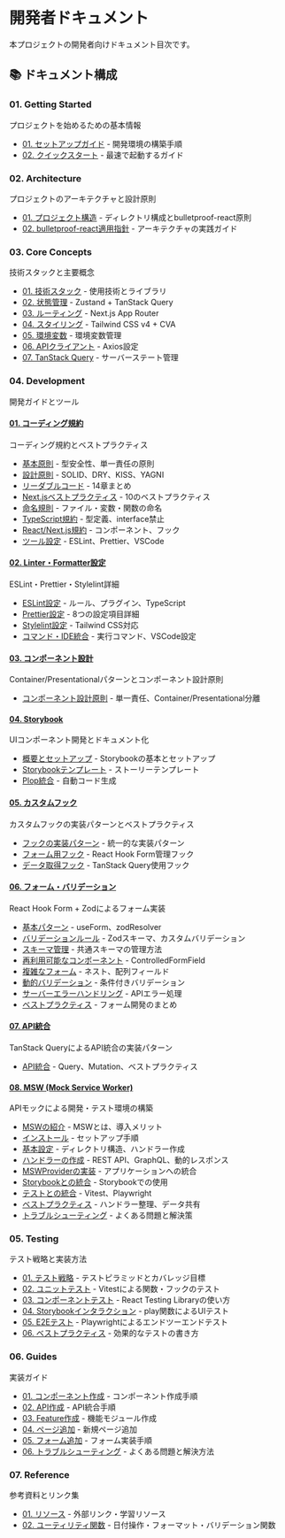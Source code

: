 # 開発者ドキュメント

本プロジェクトの開発者向けドキュメント目次です。

## 📚 ドキュメント構成

### 01. Getting Started

プロジェクトを始めるための基本情報

- [01. セットアップガイド](./01-getting-started/01-setup.md) - 開発環境の構築手順
- [02. クイックスタート](./01-getting-started/02-quick-start.md) - 最速で起動するガイド

### 02. Architecture

プロジェクトのアーキテクチャと設計原則

- [01. プロジェクト構造](./02-architecture/01-project-structure.md) - ディレクトリ構成とbulletproof-react原則
- [02. bulletproof-react適用指針](./02-architecture/02-bulletproof-react.md) - アーキテクチャの実践ガイド

### 03. Core Concepts

技術スタックと主要概念

- [01. 技術スタック](./03-core-concepts/01-tech-stack.md) - 使用技術とライブラリ
- [02. 状態管理](./03-core-concepts/02-state-management.md) - Zustand + TanStack Query
- [03. ルーティング](./03-core-concepts/03-routing.md) - Next.js App Router
- [04. スタイリング](./03-core-concepts/04-styling.md) - Tailwind CSS v4 + CVA
- [05. 環境変数](./03-core-concepts/05-environment-variables.md) - 環境変数管理
- [06. APIクライアント](./03-core-concepts/06-api-client.md) - Axios設定
- [07. TanStack Query](./03-core-concepts/07-tanstack-query.md) - サーバーステート管理

### 04. Development

開発ガイドとツール

#### [01. コーディング規約](./04-development/01-coding-standards/)

コーディング規約とベストプラクティス

- [基本原則](./04-development/01-coding-standards/01-basic-principles.md) - 型安全性、単一責任の原則
- [設計原則](./04-development/01-coding-standards/02-design-principles.md) - SOLID、DRY、KISS、YAGNI
- [リーダブルコード](./04-development/01-coding-standards/03-readable-code.md) - 14章まとめ
- [Next.jsベストプラクティス](./04-development/01-coding-standards/04-nextjs-best-practices.md) - 10のベストプラクティス
- [命名規則](./04-development/01-coding-standards/05-naming-conventions.md) - ファイル・変数・関数の命名
- [TypeScript規約](./04-development/01-coding-standards/06-typescript-rules.md) - 型定義、interface禁止
- [React/Next.js規約](./04-development/01-coding-standards/07-react-nextjs-rules.md) - コンポーネント、フック
- [ツール設定](./04-development/01-coding-standards/08-tools-setup.md) - ESLint、Prettier、VSCode

#### [02. Linter・Formatter設定](./04-development/02-linter-formatter/)

ESLint・Prettier・Stylelint詳細

- [ESLint設定](./04-development/02-linter-formatter/01-eslint.md) - ルール、プラグイン、TypeScript
- [Prettier設定](./04-development/02-linter-formatter/02-prettier.md) - 8つの設定項目詳細
- [Stylelint設定](./04-development/02-linter-formatter/03-stylelint.md) - Tailwind CSS対応
- [コマンド・IDE統合](./04-development/02-linter-formatter/04-commands-ide.md) - 実行コマンド、VSCode設定

#### [03. コンポーネント設計](./04-development/03-component-design/)

Container/Presentationalパターンとコンポーネント設計原則

- [コンポーネント設計原則](./04-development/03-component-design/index.md) - 単一責任、Container/Presentational分離

#### [04. Storybook](./04-development/04-storybook/)

UIコンポーネント開発とドキュメント化

- [概要とセットアップ](./04-development/04-storybook/01-overview.md) - Storybookの基本とセットアップ
- [Storybookテンプレート](./04-development/04-storybook/04-templates.md) - ストーリーテンプレート
- [Plop統合](./04-development/04-storybook/05-plop-integration.md) - 自動コード生成

#### [05. カスタムフック](./04-development/05-custom-hooks/)

カスタムフックの実装パターンとベストプラクティス

- [フックの実装パターン](./04-development/05-custom-hooks/01-hook-patterns.md) - 統一的な実装パターン
- [フォーム用フック](./04-development/05-custom-hooks/02-form-hooks.md) - React Hook Form管理フック
- [データ取得フック](./04-development/05-custom-hooks/03-data-hooks.md) - TanStack Query使用フック

#### [06. フォーム・バリデーション](./04-development/06-forms-validation/)

React Hook Form + Zodによるフォーム実装

- [基本パターン](./04-development/06-forms-validation/01-basic-patterns.md) - useForm、zodResolver
- [バリデーションルール](./04-development/06-forms-validation/02-validation-rules.md) - Zodスキーマ、カスタムバリデーション
- [スキーマ管理](./04-development/06-forms-validation/03-schema-management.md) - 共通スキーマの管理方法
- [再利用可能なコンポーネント](./04-development/06-forms-validation/04-reusable-components.md) - ControlledFormField
- [複雑なフォーム](./04-development/06-forms-validation/05-complex-forms.md) - ネスト、配列フィールド
- [動的バリデーション](./04-development/06-forms-validation/06-dynamic-validation.md) - 条件付きバリデーション
- [サーバーエラーハンドリング](./04-development/06-forms-validation/07-server-errors.md) - APIエラー処理
- [ベストプラクティス](./04-development/06-forms-validation/08-best-practices.md) - フォーム開発のまとめ

#### [07. API統合](./04-development/07-api-integration/)

TanStack QueryによるAPI統合の実装パターン

- [API統合](./04-development/07-api-integration/index.md) - Query、Mutation、ベストプラクティス

#### [08. MSW (Mock Service Worker)](./04-development/08-msw/)

APIモックによる開発・テスト環境の構築

- [MSWの紹介](./04-development/08-msw/01-introduction.md) - MSWとは、導入メリット
- [インストール](./04-development/08-msw/02-installation.md) - セットアップ手順
- [基本設定](./04-development/08-msw/03-basic-configuration.md) - ディレクトリ構造、ハンドラー作成
- [ハンドラーの作成](./04-development/08-msw/04-creating-handlers.md) - REST API、GraphQL、動的レスポンス
- [MSWProviderの実装](./04-development/08-msw/05-msw-provider.md) - アプリケーションへの統合
- [Storybookとの統合](./04-development/08-msw/06-storybook-integration.md) - Storybookでの使用
- [テストとの統合](./04-development/08-msw/07-testing-integration.md) - Vitest、Playwright
- [ベストプラクティス](./04-development/08-msw/08-best-practices.md) - ハンドラー整理、データ共有
- [トラブルシューティング](./04-development/08-msw/09-troubleshooting.md) - よくある問題と解決策

### 05. Testing

テスト戦略と実装方法

- [01. テスト戦略](./05-testing/01-testing-strategy.md) - テストピラミッドとカバレッジ目標
- [02. ユニットテスト](./05-testing/02-unit-testing.md) - Vitestによる関数・フックのテスト
- [03. コンポーネントテスト](./05-testing/03-component-testing.md) - React Testing Libraryの使い方
- [04. Storybookインタラクション](./05-testing/04-storybook-interaction.md) - play関数によるUIテスト
- [05. E2Eテスト](./05-testing/05-e2e-testing.md) - Playwrightによるエンドツーエンドテスト
- [06. ベストプラクティス](./05-testing/06-best-practices.md) - 効果的なテストの書き方

### 06. Guides

実装ガイド

- [01. コンポーネント作成](./06-guides/01-create-component.md) - コンポーネント作成手順
- [02. API作成](./06-guides/02-create-api.md) - API統合手順
- [03. Feature作成](./06-guides/03-create-feature.md) - 機能モジュール作成
- [04. ページ追加](./06-guides/04-add-page.md) - 新規ページ追加
- [05. フォーム追加](./06-guides/05-add-form.md) - フォーム実装手順
- [06. トラブルシューティング](./06-guides/06-troubleshooting.md) - よくある問題と解決方法

### 07. Reference

参考資料とリンク集

- [01. リソース](./07-reference/01-resources.md) - 外部リンク・学習リソース
- [02. ユーティリティ関数](./07-reference/02-utils.md) - 日付操作・フォーマット・バリデーション関数
